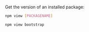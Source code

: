 Get the version of an installed package:
```bash
npm view [PACKAGENAME]
```
```bash
npm view bootstrap
```